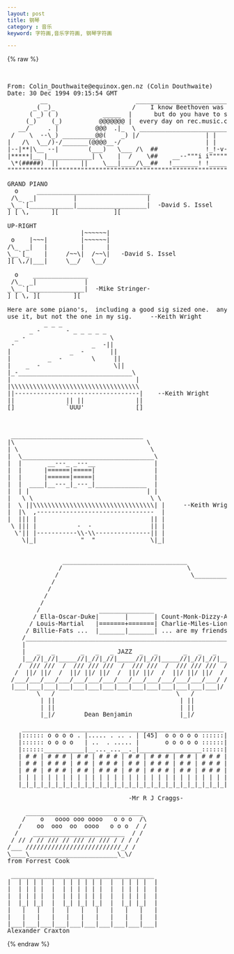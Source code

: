 ```yaml
---
layout: post
title: 钢琴
category : 音乐
keyword: 字符画,音乐字符画, 钢琴字符画

---
```

{% raw %}
<pre>


From: Colin_Douthwaite@equinox.gen.nz (Colin Douthwaite)
Date: 30 Dec 1994 09:15:54 GMT
         __                        ___________________________________
       _( _)_                     /    I know Beethoven was great,    \
      ( _) ( )            _____  |      but do you have to say it      |
     (_)    (_)          @@@@@@@ |  every day on rec.music.classical?  |
   __/     . |          @@@  .|_  \ __________________________________/
 /    \  --\_) _________@@(    _) |/                  | |         |
|   /\  \__/)-/_______(@@@@__-/                       | |        |'
|--|**|\__ --|        (___)   \___ /\  ##             !_!-v----v-"
|*****|__ |____________| \    |  /    \##    __--"""i i""""""""""i
 \*(#####)  ||      ||    \___|____/\__##   !_______! !__________!
""""""""""""""""""""""""""""""""""""""""""""""""""""""""""""""""""""""""

GRAND PIANO
  o     _______________________________
 /\_  _|          |                   |
_\__`[____________|___________________|  -David S. Issel
] [ \,      ][               ][

UP-RIGHT
                    |~~~~~~|
 o    |~~~|         |~~~~~~|
/\_  _|   |         |      |
\__`[_    |     /~~\|  /~~\|   -David S. Issel
][ \,/|___|     \__/   \__/

  o    _______________
 /\_  _|             |
_\__`[_______________|  -Mike Stringer-
] [ \, ][         ][

Here are some piano's,  including a good sig sized one.  anyone may 
use it, but not the one in my sig.     --Keith Wright
          _ _ _
      _ -       - _ _ _ _ _
  _ -                       \
 -                     _  -||
|                _  -       ||
|          _  -        \     ||
|    _  -                    \||
|_-_______________________________\
|                                  |
|\\\\\\\\\\\\\\\\\\\\\\\\\\\\\\\\\\\
||----------------------------------|    --Keith Wright
||              || ||              ||
[]              `UUU'              []



 ____________________________________
|\                                    \
| \                                    \
|  \____________________________________\
|  |       __---_ _---__                |
|  |      |======|=====|                |
|  |      |======|=====|                |
|  |  ____|__---_|_---_|______________  |
|  | |                                | |
|   \ \                                \ \
|  \ ||\\\\\\\\\\\\\\\\\\\\\\\\\\\\\\\\\| |     --Keith Wright
|  |\  ,--------------------------------  |
|  ||| |                               || |
 \ ||| |           -  -                || |
  \'|| |-----------\\-\\---------------|| |
    \|_|            "  "               \|_|


               __________________________________    
              /                                  \
             /                                    \__________
            /                                                \
           /                                                  \
          /                                                    \
         /                                                      \
        /                _______________                        |
       / Ella-Oscar-Duke|       |       | Count-Monk-Dizzy-Art /|
      / Louis-Martial   |=======+=======| Charlie-Miles-Lionel/ |
     / Billie-Fats ...  |_______|_______| ... are my friends /  |
    /_______________________________________________________/   |
    |                                                       |   /
    |   _   _       _   _   _ JAZZ  _   _       _   _   _   |  /
    |__//|_//|_____//|_//|_//|_____//|_//|_____//|_//|_//|__| /
   /  /// ///  /  /// /// ///  /  /// ///  /  /// /// ///  / /
  /  ||/ ||/  /  ||/ ||/ ||/  /  ||/ ||/  /  ||/ ||/ ||/  / /
 /___/___/___/___/___/___/___/___/___/___/___/___/___/___/ /
 |___|___|___|___|___|___|___|___|___|___|___|___|___|___|/
        \   /                                 \   /
         | ||                                  | ||
         | ||                                  | ||
         |_|/        Dean Benjamin             |_|/

    _______________________________________________________
   |:::::: o o o o . |..... . .. . | [45]  o o o o o ::::::|
   |:::::: o o o o   | ..  . ..... |       o o o o o ::::::|
   |::::::___________|__..._...__._|_________________::::::|
   | # # | # # # | # # | # # # | # # | # # # | # # | # # # |
   | # # | # # # | # # | # # # | # # | # # # | # # | # # # |
   | # # | # # # | # # | # # # | # # | # # # | # # | # # # |
   | | | | | | | | | | | | | | | | | | | | | | | | | | | | |
   |_|_|_|_|_|_|_|_|_|_|_|_|_|_|_|_|_|_|_|_|_|_|_|_|_|_|_|_|

                                 -Mr R J Craggs-

     ________________________________     
    /    o   oooo ooo oooo   o o o  /\    
   /    oo  ooo  oo  oooo   o o o  / /    
  /    _________________________  / /     
 / // / // /// // /// // /// / / / /      
/___ //////////////////////////_/ /       
\____\________________________\_\/        
from Forrest Cook                         

 _______________________________________  
|  | | | |  |  | | | | | |  |  | | | |  | 
|  | | | |  |  | | | | | |  |  | | | |  | 
|  | | | |  |  | | | | | |  |  | | | |  | 
|  |_| |_|  |  |_| |_| |_|  |  |_| |_|  | 
|   |   |   |   |   |   |   |   |   |   | 
|   |   |   |   |   |   |   |   |   |   | 
|___|___|___|___|___|___|___|___|___|___| 
Alexander Craxton                         </pre>
{% endraw %}
